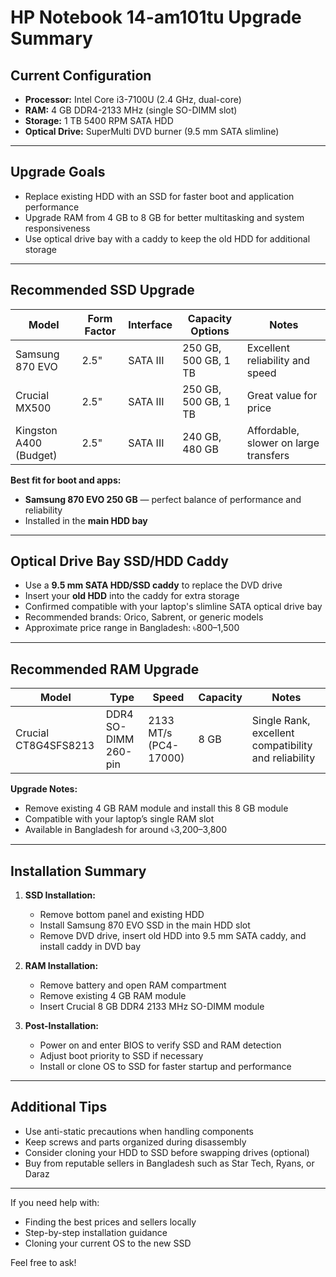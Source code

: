 # HP Notebook 14-am101tu Upgrade Summary

## Current Configuration
- **Processor:** Intel Core i3-7100U (2.4 GHz, dual-core)
- **RAM:** 4 GB DDR4-2133 MHz (single SO-DIMM slot)
- **Storage:** 1 TB 5400 RPM SATA HDD
- **Optical Drive:** SuperMulti DVD burner (9.5 mm SATA slimline)

---

## Upgrade Goals
- Replace existing HDD with an SSD for faster boot and application performance
- Upgrade RAM from 4 GB to 8 GB for better multitasking and system responsiveness
- Use optical drive bay with a caddy to keep the old HDD for additional storage

---

## Recommended SSD Upgrade

| Model                 | Form Factor | Interface | Capacity Options          | Notes                          |
|-----------------------|-------------|-----------|--------------------------|--------------------------------|
| Samsung 870 EVO       | 2.5"        | SATA III  | 250 GB, 500 GB, 1 TB     | Excellent reliability and speed |
| Crucial MX500         | 2.5"        | SATA III  | 250 GB, 500 GB, 1 TB     | Great value for price           |
| Kingston A400 (Budget)| 2.5"        | SATA III  | 240 GB, 480 GB           | Affordable, slower on large transfers |

**Best fit for boot and apps:**  
- **Samsung 870 EVO 250 GB** — perfect balance of performance and reliability  
- Installed in the **main HDD bay**

---

## Optical Drive Bay SSD/HDD Caddy

- Use a **9.5 mm SATA HDD/SSD caddy** to replace the DVD drive  
- Insert your **old HDD** into the caddy for extra storage  
- Confirmed compatible with your laptop's slimline SATA optical drive bay  
- Recommended brands: Orico, Sabrent, or generic models  
- Approximate price range in Bangladesh: ৳800–1,500  

---

## Recommended RAM Upgrade

| Model                                      | Type                | Speed          | Capacity | Notes                              |
|--------------------------------------------|---------------------|----------------|----------|----------------------------------|
| Crucial CT8G4SFS8213                       | DDR4 SO-DIMM 260-pin | 2133 MT/s (PC4-17000) | 8 GB     | Single Rank, excellent compatibility and reliability |

**Upgrade Notes:**  
- Remove existing 4 GB RAM module and install this 8 GB module  
- Compatible with your laptop’s single RAM slot  
- Available in Bangladesh for around ৳3,200–3,800  

---

## Installation Summary

1. **SSD Installation:**  
   - Remove bottom panel and existing HDD  
   - Install Samsung 870 EVO SSD in the main HDD slot  
   - Remove DVD drive, insert old HDD into 9.5 mm SATA caddy, and install caddy in DVD bay  

2. **RAM Installation:**  
   - Remove battery and open RAM compartment  
   - Remove existing 4 GB RAM module  
   - Insert Crucial 8 GB DDR4 2133 MHz SO-DIMM module  

3. **Post-Installation:**  
   - Power on and enter BIOS to verify SSD and RAM detection  
   - Adjust boot priority to SSD if necessary  
   - Install or clone OS to SSD for faster startup and performance  

---

## Additional Tips

- Use anti-static precautions when handling components  
- Keep screws and parts organized during disassembly  
- Consider cloning your HDD to SSD before swapping drives (optional)  
- Buy from reputable sellers in Bangladesh such as Star Tech, Ryans, or Daraz  

---

If you need help with:

- Finding the best prices and sellers locally  
- Step-by-step installation guidance  
- Cloning your current OS to the new SSD  

Feel free to ask!

